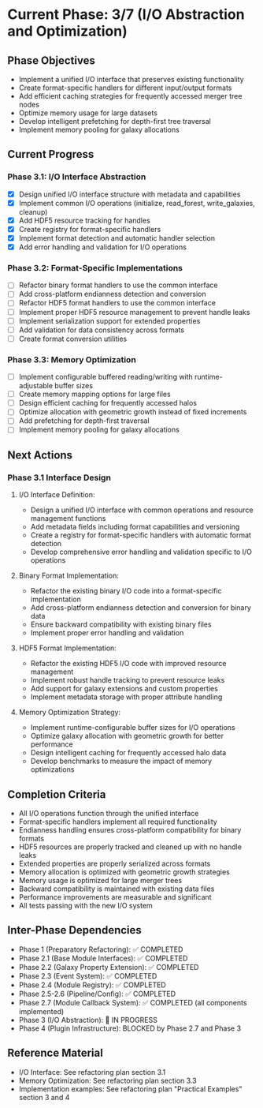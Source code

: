 <!-- Purpose: Current project phase context -->
<!-- Update Rules:
- 500-word limit! 
- Include: 
  • Phase objectives
  • Current progress as a checklist (keep short)
  • Next actions (more detail - 2-3 sentences)
  • Completion criteria 
  • Inter-phase dependencies
- At major phase completion archive as phase-[X].md and refresh for next phase
-->

# Current Phase: 3/7 (I/O Abstraction and Optimization)

## Phase Objectives
- Implement a unified I/O interface that preserves existing functionality
- Create format-specific handlers for different input/output formats
- Add efficient caching strategies for frequently accessed merger tree nodes
- Optimize memory usage for large datasets
- Develop intelligent prefetching for depth-first tree traversal
- Implement memory pooling for galaxy allocations

## Current Progress

### Phase 3.1: I/O Interface Abstraction
- [x] Design unified I/O interface structure with metadata and capabilities
- [x] Implement common I/O operations (initialize, read_forest, write_galaxies, cleanup)
- [x] Add HDF5 resource tracking for handles
- [x] Create registry for format-specific handlers
- [x] Implement format detection and automatic handler selection
- [x] Add error handling and validation for I/O operations

### Phase 3.2: Format-Specific Implementations
- [ ] Refactor binary format handlers to use the common interface
- [ ] Add cross-platform endianness detection and conversion
- [ ] Refactor HDF5 format handlers to use the common interface
- [ ] Implement proper HDF5 resource management to prevent handle leaks
- [ ] Implement serialization support for extended properties
- [ ] Add validation for data consistency across formats
- [ ] Create format conversion utilities

### Phase 3.3: Memory Optimization
- [ ] Implement configurable buffered reading/writing with runtime-adjustable buffer sizes
- [ ] Create memory mapping options for large files
- [ ] Design efficient caching for frequently accessed halos
- [ ] Optimize allocation with geometric growth instead of fixed increments
- [ ] Add prefetching for depth-first traversal
- [ ] Implement memory pooling for galaxy allocations

## Next Actions

### Phase 3.1 Interface Design
1. I/O Interface Definition:
   - Design a unified I/O interface with common operations and resource management functions
   - Add metadata fields including format capabilities and versioning
   - Create a registry for format-specific handlers with automatic format detection
   - Develop comprehensive error handling and validation specific to I/O operations

2. Binary Format Implementation:
   - Refactor the existing binary I/O code into a format-specific implementation
   - Add cross-platform endianness detection and conversion for binary data
   - Ensure backward compatibility with existing binary files
   - Implement proper error handling and validation

3. HDF5 Format Implementation:
   - Refactor the existing HDF5 I/O code with improved resource management
   - Implement robust handle tracking to prevent resource leaks
   - Add support for galaxy extensions and custom properties
   - Implement metadata storage with proper attribute handling

4. Memory Optimization Strategy:
   - Implement runtime-configurable buffer sizes for I/O operations
   - Optimize galaxy allocation with geometric growth for better performance
   - Design intelligent caching for frequently accessed halo data
   - Develop benchmarks to measure the impact of memory optimizations

## Completion Criteria
- All I/O operations function through the unified interface
- Format-specific handlers implement all required functionality
- Endianness handling ensures cross-platform compatibility for binary formats
- HDF5 resources are properly tracked and cleaned up with no handle leaks
- Extended properties are properly serialized across formats
- Memory allocation is optimized with geometric growth strategies
- Memory usage is optimized for large merger trees
- Backward compatibility is maintained with existing data files
- Performance improvements are measurable and significant
- All tests passing with the new I/O system

## Inter-Phase Dependencies
- Phase 1 (Preparatory Refactoring): ✅ COMPLETED
- Phase 2.1 (Base Module Interfaces): ✅ COMPLETED
- Phase 2.2 (Galaxy Property Extension): ✅ COMPLETED
- Phase 2.3 (Event System): ✅ COMPLETED
- Phase 2.4 (Module Registry): ✅ COMPLETED
- Phase 2.5-2.6 (Pipeline/Config): ✅ COMPLETED
- Phase 2.7 (Module Callback System): ✅ COMPLETED (all components implemented)
- Phase 3 (I/O Abstraction): 🔄 IN PROGRESS
- Phase 4 (Plugin Infrastructure): BLOCKED by Phase 2.7 and Phase 3

## Reference Material
- I/O Interface: See refactoring plan section 3.1
- Memory Optimization: See refactoring plan section 3.3
- Implementation examples: See refactoring plan "Practical Examples" section 3 and 4